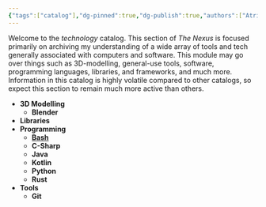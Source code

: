 ```yaml
---
{"tags":["catalog"],"dg-pinned":true,"dg-publish":true,"authors":["Atri"],"permalink":"/tech/tech/","pinned":true,"dgPassFrontmatter":true,"created":"2024-03-06T10:48:29.772-05:00","updated":"2024-03-09T01:35:36.977-05:00"}
---
```


Welcome to the *technology* catalog. This section of *The Nexus* is focused primarily on archiving my understanding of a wide array of tools and tech generally associated with computers and software.  This module may go over things such as 3D-modelling, general-use tools, software, programming languages, libraries, and frameworks, and much more. Information in this catalog is highly volatile compared to other catalogs, so expect this section to remain much more active than others.


- **3D Modelling**
  - **Blender**
- **Libraries**
- **Programming**
  - **[Bash](./Programming/Bash/Bash.md)**
  - **C-Sharp**
  - **Java**
  - **Kotlin**
  - **Python**
  - **Rust**
- **Tools**
  - **Git**


